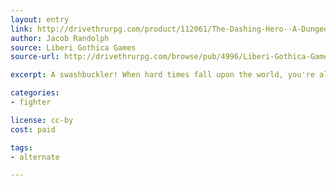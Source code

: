 ```yaml
---
layout: entry
link: http://drivethrurpg.com/product/112061/The-Dashing-Hero--A-Dungeon-World-Playbook
author: Jacob Randolph
source: Liberi Gothica Games
source-url: http://drivethrurpg.com/browse/pub/4996/Liberi-Gothica-Games

excerpt: A swashbuckler! When hard times fall upon the world, you're always there, with a sword in one hand and a lover in the other.

categories:
- fighter

license: cc-by
cost: paid

tags:
- alternate

---
```


